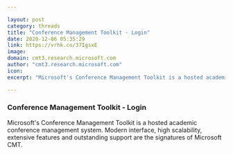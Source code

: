 ```yaml
---

layout: post
category: threads
title: "Conference Management Toolkit - Login"
date: 2020-12-06 05:35:29
link: https://vrhk.co/37IgsxE
image: 
domain: cmt3.research.microsoft.com
author: "cmt3.research.microsoft.com"
icon: 
excerpt: "Microsoft's Conference Management Toolkit is a hosted academic conference management system. Modern interface, high scalability, extensive features and outstanding support are the signatures of Microsoft CMT."

---
```


### Conference Management Toolkit - Login

Microsoft's Conference Management Toolkit is a hosted academic conference management system. Modern interface, high scalability, extensive features and outstanding support are the signatures of Microsoft CMT.